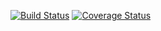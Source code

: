 [![Build Status](https://travis-ci.org/dwagon/pydnd.svg?branch=master)](https://travis-ci.org/dwagon/pydnd)
[![Coverage Status](https://coveralls.io/repos/dwagon/pydnd/badge.png)](https://coveralls.io/r/dwagon/pydnd)


